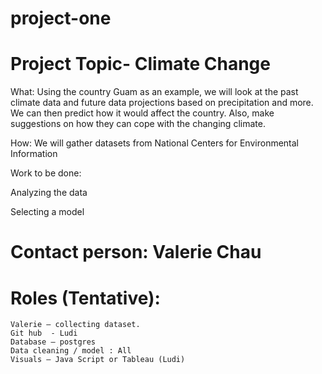 # project-one

# Project Topic-  Climate Change

What:
Using the country Guam as an example, we will look at the past climate data and future data projections based on precipitation and more.   We can then predict how it would affect the country. Also, make suggestions on how they can cope with the changing climate. 

How:
We will gather datasets from National Centers for Environmental Information

Work to be done:

Analyzing the data

Selecting a model


# Contact person: Valerie Chau

# Roles (Tentative): 
	Valerie – collecting dataset. 
	Git hub  - Ludi
	Database – postgres
	Data cleaning / model : All
	Visuals – Java Script or Tableau (Ludi)
